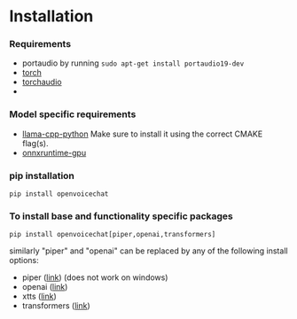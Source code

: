 # Installation

### Requirements
- portaudio by running `sudo apt-get install portaudio19-dev `
- [torch](https://pytorch.org/get-started/locally/)
- [torchaudio](https://pytorch.org/get-started/locally/)
- 
### Model specific requirements
- [llama-cpp-python](https://llama-cpp-python.readthedocs.io/en/latest/)
Make sure to install it using the correct CMAKE flag(s).
- [onnxruntime-gpu](https://onnxruntime.ai/docs/install/)


### pip installation
```shell
pip install openvoicechat
```

### To install base and functionality specific packages
```shell
pip install openvoicechat[piper,openai,transformers]
```

similarly "piper" and "openai" can be replaced by any of the following install options:

- piper ([link](https://github.com/rhasspy/piper)) (does not work on windows)
- openai ([link](https://github.com/openai/openai-python))
- xtts ([link](https://github.com/coqui-ai/TTS))
- transformers ([link](https://github.com/huggingface/transformers))